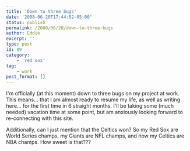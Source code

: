 ```yaml
---
title: 'Down to three bugs'
date: '2008-06-20T17:44:02-05:00'
status: publish
permalink: /2008/06/20/down-to-three-bugs
author: Eddie
excerpt: ''
type: post
id: 89
category:
    - 'red sox'
tag:
    - work
post_format: []
---
```

I'm officially (at this moment) down to three bugs on my project at work. This means... that I am almost ready to resume my life, as well as writing here... for the first time in 6 straight months. I'll be taking some (much needed) vacation time at some point, but am anxiously looking forward to re-connecting with this site.

Additionally, can I just mention that the Celtics won? So my Red Sox are World Series champs, my Giants are NFL champs, and now my Celtics are NBA champs. How sweet is that???